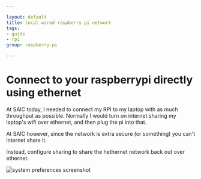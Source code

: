 ```yaml
---

layout: default
title: local wired raspberry pi network
tags:
- guide
- rpi
group: raspberry-pi

---
```


# Connect to your raspberrypi directly using ethernet

At SAIC today, I needed to connect my RPI to my laptop with as much throughput as possible. Normally I would turn on internet sharing my laptop's wifi over ethernet, and then plug the pi into that.

At SAIC however, since the network is extra secure (or something) you can't internet share it.

Instead, configure sharing to share the hethernet network back out over ethernet.

![system preferences screenshot](http://cl.ly/Svnm/Screen%20Shot%202013-12-12%20at%2012.02.50%20PM.png)
